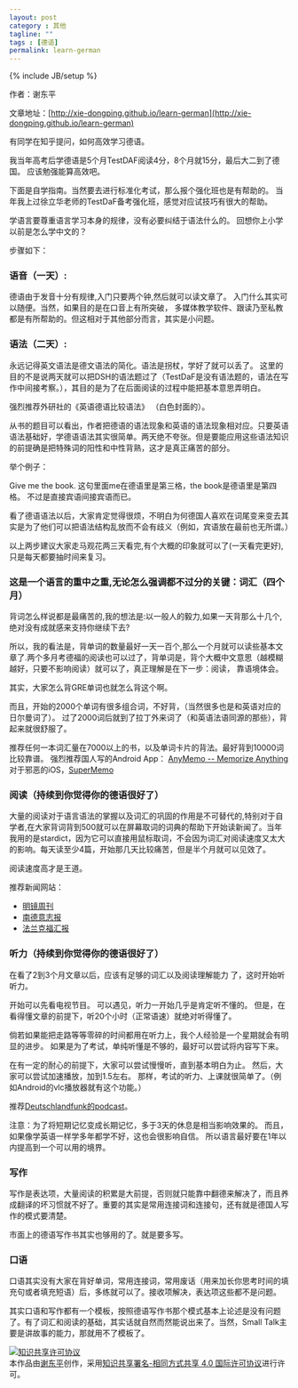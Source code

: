 ```yaml
---
layout: post
category : 其他
tagline: ""
tags : [德语]
permalink: learn-german
---
```

{% include JB/setup %}


作者：谢东平

文章地址：[http://xie-dongping.github.io/learn-german](http://xie-dongping.github.io/learn-german)

有同学在知乎提问，如何高效学习德语。

我当年高考后学德语是5个月TestDAF阅读4分，8个月就15分，最后大二到了德国。
应该勉强能算高效吧。

下面是自学指南。当然要去进行标准化考试，那么报个强化班也是有帮助的。
当年我上过徐立华老师的TestDaF备考强化班，感觉对应试技巧有很大的帮助。

学语言要尊重语言学习本身的规律，没有必要纠结于语法什么的。
回想你上小学以前是怎么学中文的？

步骤如下：
### 语音（一天）:

德语由于发音十分有规律,入门只要两个钟,然后就可以读文章了。 入门什么其实可以随便。当然，如果目的是在口音上有所突破，
多媒体教学软件、跟读乃至私教都是有所帮助的。但这相对于其他部分而言，其实是小问题。

### 语法（二天）:

永远记得英文语法是德文语法的简化。语法是拐杖，学好了就可以丢了。 这里的目的不是说两天就可以把DSH的语法题过了（TestDaF是没有语法题的，语法在写作中间接考察。），其目的是为了在后面阅读的过程中能把基本意思弄明白。

强烈推荐外研社的《英语德语比较语法》 （白色封面的）。

从书的题目可以看出，作者把德语的语法现象和英语的语法现象相对应。只要英语语法基础好，学德语语法其实很简单。两天绝不夸张。但是要能应用这些语法知识的前提确是把特殊词的阳性和中性背熟，这才是真正痛苦的部分。

举个例子：

Give me the book. 这句里面me在德语里是第三格，the book是德语里是第四格。
不过是直接宾语间接宾语而已。

看了德语语法以后，大家肯定觉得很烦，不明白为何德国人喜欢在词尾变来变去其实是为了他们可以把语法结构乱放而不会有歧义（例如，宾语放在最前也无所谓。）

以上两步建议大家走马观花两三天看完,有个大概的印象就可以了(一天看完更好),只是每天都要抽时间来复习。

### 这是一个语言的重中之重,无论怎么强调都不过分的关键：词汇（四个月）

背词怎么样说都是最痛苦的,我的想法是:以一般人的毅力,如果一天背那么十几个,绝对没有成就感来支持你继续下去?

所以，我的看法是，背单词的数量最好一天一百个,那么一个月就可以读些基本文章了.两个多月考德福的阅读也可以过了，背单词是，背个大概中文意思（越模糊越好，只要不影响阅读）就可以了，真正理解是在下一步：阅读， 靠语境体会。

其实，大家怎么背GRE单词也就怎么背这个啊。

而且，开始的2000个单词有很多组合词，不好背，（当然很多也是和英语对应的日尔曼词了）。
过了2000词后就到了拉丁外来词了（和英语法语同源的那些），背起来就很舒服了。

推荐任何一本词汇量在7000以上的书，以及单词卡片的背法。最好背到10000词比较靠谱。
强烈推荐国人写的Android App： [AnyMemo -- Memorize Anything](http://anymemo.org/)
对于邪恶的iOS，[SuperMemo](https://itunes.apple.com/en/app/supermemo/id326593743?mt=8)

### 阅读（持续到你觉得你的德语很好了） 

大量的阅读对于语言语法的掌握以及词汇的巩固的作用是不可替代的,特别对于自学者,在大家背词背到500就可以在屏幕取词的词典的帮助下开始读新闻了。当年我用的是stardict，因为它可以直接用鼠标取词，不会因为词汇对阅读速度又太大的影响。每天读至少4篇，开始那几天比较痛苦，但是半个月就可以见效了。

阅读速度高才是王道。

推荐新闻网站： 
* [明镜周刊](http://www.spiegel.de/)
* [南德意志报](http://www.sueddeutsche.de/)
* [法兰克福汇报](http://www.faz.net)

### 听力（持续到你觉得你的德语很好了）

在看了2到3个月文章以后，应该有足够的词汇以及阅读理解能力
了，这时开始听听力。

开始可以先看电视节目。
可以遇见，听力一开始几乎是肯定听不懂的。
但是，在看得懂文章的前提下，听20个小时（正常语速）就绝对听得懂了。

倘若如果能把走路等等零碎的时间都用在听力上，我个人经验是一个星期就会有明显的进步。
如果是为了考试，单纯听懂是不够的，最好可以尝试将内容写下来。

在有一定的耐心的前提下，大家可以尝试慢慢听，直到基本明白为止。
然后，大家可以尝试加速播放，加到1.5左右。
那样，考试的听力、上课就很简单了。（例如Android的vlc播放器就有这个功能。）

推荐[Deutschlandfunk的podcast](http://www.deutschlandfunk.de/podcast.346.de.html)。

注意：为了将短期记忆变成长期记忆，多于3天的休息是相当影响效果的。
而且，如果像学英语一样学多年都学不好，这也会很影响自信。
所以语言最好要在1年以内提高到一个可以用的境界。

### 写作

写作是表达项，大量阅读的积累是大前提，否则就只能靠中翻德来解决了，而且养成翻译的坏习惯就不好了。重要的其实是常用连接词和连接句，还有就是德国人写作的模式要清楚。

市面上的德语写作书其实也够用的了。就是要多写。

### 口语

口语其实没有大家在背好单词，常用连接词，常用废话（用来加长你思考时间的填充句或者填充短语）后，多练就可以了。接收项解决，表达项这些都不是问题。

其实口语和写作都有一个模板，按照德语写作书那个模式基本上论述是没有问题了。有了词汇和阅读的基础，其实话就自然而然能说出来了。当然，Small Talk主要是讲故事的能力，那就用不了模板了。

<a rel="license" href="http://creativecommons.org/licenses/by-sa/4.0/"><img alt="知识共享许可协议" style="border-width:0" src="https://i.creativecommons.org/l/by-sa/4.0/88x31.png" /></a><br />本<span xmlns:dct="http://purl.org/dc/terms/" href="http://purl.org/dc/dcmitype/Text" rel="dct:type">作品</span>由<a xmlns:cc="http://creativecommons.org/ns#" href="http://xie-dongping.github.io/learn-german" property="cc:attributionName" rel="cc:attributionURL">谢东平</a>创作，采用<a rel="license" href="http://creativecommons.org/licenses/by-sa/4.0/">知识共享署名-相同方式共享 4.0 国际许可协议</a>进行许可。

